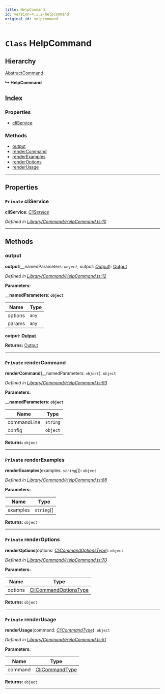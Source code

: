 ```yaml
---
title: HelpCommand
id: version-4.1.2-helpcommand
original_id: helpcommand
---
```


# `Class` HelpCommand

## Hierarchy

 [AbstractCommand](abstractcommand)

**↳ HelpCommand**

## Index

### Properties

* [cliService](helpcommand#cliservice)

### Methods

* [output](helpcommand#output)
* [renderCommand](helpcommand#rendercommand)
* [renderExamples](helpcommand#renderexamples)
* [renderOptions](helpcommand#renderoptions)
* [renderUsage](helpcommand#renderusage)

---

## Properties

<a id="cliservice"></a>

### `Private` cliService

**cliService**: *[CliService](cliservice)*

*Defined in [Library/Command/HelpCommand.ts:10](https://github.com/SpoonX/stix/blob/64b0f60/src/Library/Command/HelpCommand.ts#L10)*

___

## Methods

<a id="output"></a>

###  output

**output**(__namedParameters: *`object`*, output: *[Output](output)*): [Output](output)

*Defined in [Library/Command/HelpCommand.ts:12](https://github.com/SpoonX/stix/blob/64b0f60/src/Library/Command/HelpCommand.ts#L12)*

**Parameters:**

**__namedParameters: `object`**

| Name | Type |
| ------ | ------ |
| options | `any` |
| params | `any` |

**output: [Output](output)**

**Returns:** [Output](output)

___
<a id="rendercommand"></a>

### `Private` renderCommand

**renderCommand**(__namedParameters: *`object`*): `object`

*Defined in [Library/Command/HelpCommand.ts:93](https://github.com/SpoonX/stix/blob/64b0f60/src/Library/Command/HelpCommand.ts#L93)*

**Parameters:**

**__namedParameters: `object`**

| Name | Type |
| ------ | ------ |
| commandLine | `string` |
| config | `object` |

**Returns:** `object`

___
<a id="renderexamples"></a>

### `Private` renderExamples

**renderExamples**(examples: *`string`[]*): `object`

*Defined in [Library/Command/HelpCommand.ts:86](https://github.com/SpoonX/stix/blob/64b0f60/src/Library/Command/HelpCommand.ts#L86)*

**Parameters:**

| Name | Type |
| ------ | ------ |
| examples | `string`[] |

**Returns:** `object`

___
<a id="renderoptions"></a>

### `Private` renderOptions

**renderOptions**(options: *[CliCommandOptionsType](../modules/clitypes#clicommandoptionstype)*): `object`

*Defined in [Library/Command/HelpCommand.ts:70](https://github.com/SpoonX/stix/blob/64b0f60/src/Library/Command/HelpCommand.ts#L70)*

**Parameters:**

| Name | Type |
| ------ | ------ |
| options | [CliCommandOptionsType](../modules/clitypes#clicommandoptionstype) |

**Returns:** `object`

___
<a id="renderusage"></a>

### `Private` renderUsage

**renderUsage**(command: *[CliCommandType](../modules/clitypes#clicommandtype)*): `object`

*Defined in [Library/Command/HelpCommand.ts:51](https://github.com/SpoonX/stix/blob/64b0f60/src/Library/Command/HelpCommand.ts#L51)*

**Parameters:**

| Name | Type |
| ------ | ------ |
| command | [CliCommandType](../modules/clitypes#clicommandtype) |

**Returns:** `object`

___

